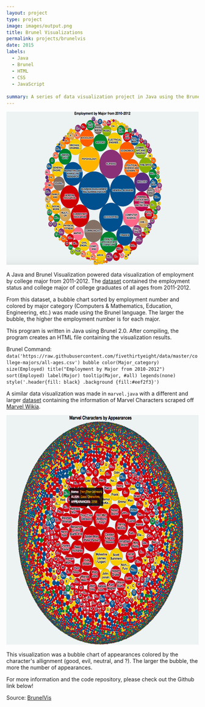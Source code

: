 ```yaml
---
layout: project
type: project
image: images/output.png
title: Brunel Visualizations
permalink: projects/brunelvis
date: 2015
labels:
  - Java
  - Brunel
  - HTML
  - CSS
  - JavaScript

summary: A series of data visualization project in Java using the Brunel Visualization grammar.
---
```

<img src="/images/output.png" width="700" height="400">

A Java and Brunel Visualization powered data visualization of employment by college major from 2011-2012.
The [dataset](https://raw.githubusercontent.com/fivethirtyeight/data/master/college-majors/all-ages.csv) contained the employment status and college major of college graduates of all ages from 2011-2012. 

From this dataset, a bubble chart sorted by employment number and colored by major category (Computers & Mathematics, Education, Engineering, etc.) was made using the Brunel language. 
The larger the bubble, the higher the employment number is for each major.

This program is written in Java using Brunel 2.0. After compiling, the program creates an HTML file containing the visualization results. 

Brunel Command: ``data('https://raw.githubusercontent.com/fivethirtyeight/data/master/college-majors/all-ages.csv') bubble color(Major_category) size(Employed) title("Employment by Major from 2010-2012") sort(Employed) label(Major) tooltip(Major, #all) legends(none) style('.header{fill: black} .background {fill:#eef2f3}')
``

A similar data visualization was made in ``marvel.java`` with a different and larger [dataset](https://raw.githubusercontent.com/fivethirtyeight/data/master/comic-characters/marvel-wikia-data.csv) containing the information of Marvel Characters scraped off [Marvel Wikia](http://marvel.wikia.com/wiki/Marvel_Database). 

<img src="/images/large.png" width="800" height="600">


This visualization was a bubble chart of appearances colored by the character's allignment (good, evil, neutral, and ?). The larger the bubble, the more the number of appearances.

For more information and the code repository, please check out the Github link below! 

Source: <a href="https://github.com/chrisnguyenhi/brunelvis"><i class="large github icon"></i>BrunelVis</a>

